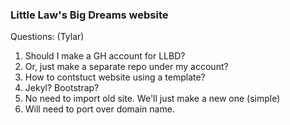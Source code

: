 ### Little Law's Big Dreams website

Questions: (Tylar)
1. Should I make a GH account for LLBD?
2. Or, just make a separate repo under my account?
3. How to contstuct website using a template?
4. Jekyl? Bootstrap? 
5. No need to import old site. We'll just make a new one (simple)
6. Will need to port over domain name.
